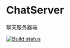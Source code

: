 # ChatServer
聊天服务器端

[![Build status](https://github.com/rocching/chatserver/workflows/chatserver/badge.svg)]()
